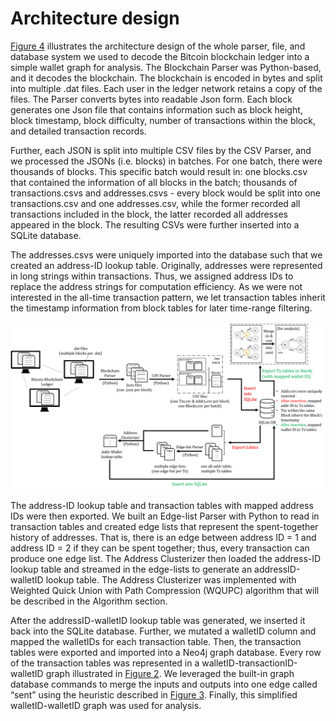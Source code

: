 # Architecture design

[Figure 4](#fig4) illustrates the architecture design of the whole parser, file, and database system we used to decode the Bitcoin blockchain ledger into a simple wallet graph for analysis. The Blockchain Parser was Python-based, and it decodes the blockchain. The blockchain is encoded in bytes and split into multiple .dat files. Each user in the ledger network retains a copy of the files. The Parser converts bytes into readable Json form. Each block generates one Json file that contains information such as block height, block timestamp, block difficulty, number of transactions within the block, and detailed transaction records.&#x20;

Further, each JSON is split into multiple CSV files by the CSV Parser, and we processed the JSONs (i.e. blocks) in batches. For one batch, there were thousands of blocks. This specific batch would result in: one blocks.csv that contained the information of all blocks in the batch; thousands of transactions.csvs and addresses.csvs - every block would be split into one transactions.csv and one addresses.csv, while the former recorded all transactions included in the block, the latter recorded all addresses appeared in the block. The resulting CSVs were further inserted into a SQLite database.&#x20;

The addresses.csvs were uniquely imported into the database such that we created an address-ID lookup table. Originally, addresses were represented in long strings within transactions. Thus, we assigned address IDs to replace the address strings for computation efficiency. As we were not interested in the all-time transaction pattern, we let transaction tables inherit the timestamp information from block tables for later time-range filtering.

![Figure 4 Architechture design](../.gitbook/assets/Architecture-of-the-system)

The address-ID lookup table and transaction tables with mapped address IDs were then exported. We built an Edge-list Parser with Python to read in transaction tables and created edge lists that represent the spent-together history of addresses. That is, there is an edge between address ID = 1 and address ID = 2 if they can be spent together; thus, every transaction can produce one edge list. The Address Clusterizer then loaded the address-ID lookup table and streamed in the edge-lists to generate an addressID-walletID lookup table. The Address Clusterizer was implemented with Weighted Quick Union with Path Compression (WQUPC) algorithm that will be described in the Algorithm section.

After the addressID-walletID lookup table was generated, we inserted it back into the SQLite database. Further, we mutated a walletID column and mapped the walletIDs for each transaction table. Then, the transaction tables were exported and imported into a Neo4j graph database. Every row of the transaction tables was represented in a walletID-transactionID-walletID graph illustrated in [Figure 2](#fig2). We leveraged the built-in graph database commands to merge the inputs and outputs into one edge called “sent” using the heuristic described in [Figure 3](#fig3). Finally, this simplified walletID-walletID graph was used for analysis.
